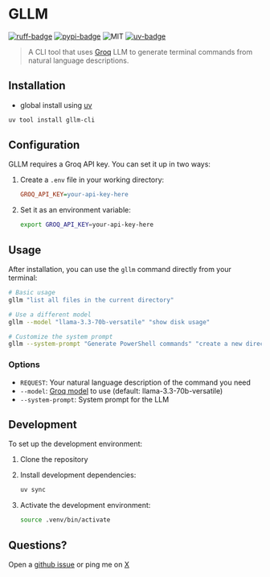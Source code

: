 # GLLM

[![ruff-badge]][ruff] [![pypi-badge]][pypi-url] ![MIT] [![uv-badge]][uv]

> A CLI tool that uses [Groq] LLM to generate terminal commands from natural language descriptions.

## Installation

- global install using [uv]

```bash
uv tool install gllm-cli
```

## Configuration

GLLM requires a Groq API key. You can set it up in two ways:

1. Create a `.env` file in your working directory:

   ```ini
   GROQ_API_KEY=your-api-key-here
   ```

2. Set it as an environment variable:

   ```bash
   export GROQ_API_KEY=your-api-key-here
   ```

## Usage

After installation, you can use the `gllm` command directly from your terminal:

```bash
# Basic usage
gllm "list all files in the current directory"

# Use a different model
gllm --model "llama-3.3-70b-versatile" "show disk usage"

# Customize the system prompt
gllm --system-prompt "Generate PowerShell commands" "create a new directory"
```

### Options

- `REQUEST`: Your natural language description of the command you need
- `--model`: [Groq model] to use (default: llama-3.3-70b-versatile)
- `--system-prompt`: System prompt for the LLM

## Development

To set up the development environment:

1. Clone the repository
2. Install development dependencies:

   ```bash
   uv sync
   ```

3. Activate the development environment:

   ```bash
   source .venv/bin/activate
   ```

## Questions?

Open a [github issue] or ping me on [X]

[github issue]: https://github.com/hoishing/gllm/issues
[Groq model]: https://console.groq.com/docs/models
[Groq]: https://console.groq.com/docs
[MIT]: https://img.shields.io/github/license/hoishing/gllm
[pypi-badge]: https://img.shields.io/pypi/v/gllm-cli
[pypi-url]: https://pypi.org/project/gllm-cli/
[ruff-badge]: https://img.shields.io/endpoint?url=https://raw.githubusercontent.com/astral-sh/ruff/main/assets/badge/v2.json
[ruff]: https://github.com/astral-sh/ruff
[uv-badge]: https://img.shields.io/endpoint?url=https://raw.githubusercontent.com/astral-sh/uv/main/assets/badge/v0.json
[uv]: https://docs.astral.sh/uv/
[X]: https://x.com/intent/tweet?text=https://github.com/hoishing/gllm/%20%0D@hoishing
